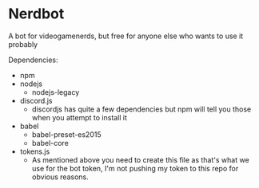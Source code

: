 # Nerdbot
A bot for videogamenerds, but free for anyone else who wants to use it probably

Dependencies:
* npm
* nodejs
    * nodejs-legacy
* discord.js
    * discordjs has quite a few dependencies but npm will tell you those when you attempt to install it
* babel
    * babel-preset-es2015
    * babel-core
* tokens.js
    * As mentioned above you need to create this file as that's what we use for the bot token, I'm not pushing my token to this repo for obvious reasons.
